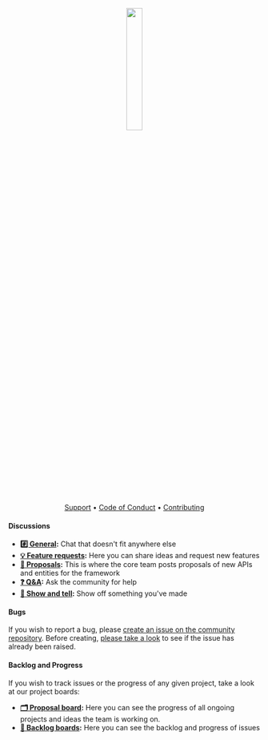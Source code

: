 <p align="center">
  <img src="https://raw.githubusercontent.com/micrajs/micrajs/live/.assets/logo.png" width="25%">
</p>

<p align="center">
  <a href="https://github.com/micrajs/.github/blob/latest/SUPPORT.md">Support</a> • 
  <a href="https://github.com/micrajs/.github/blob/latest/CODE_OF_CONDUCT.md">Code of Conduct</a> • 
  <a href="https://github.com/micrajs/.github/blob/latest/CONTRIBUTING.md">Contributing</a>
</p>

#### Discussions

- **[#️⃣ General](https://github.com/micrajs/community/discussions/categories/general):** Chat that doesn't fit anywhere else
- **[💡 Feature requests](https://github.com/micrajs/community/discussions/categories/feature-requests):** Here you can share ideas and request new features
- **[📝 Proposals](https://github.com/micrajs/community/discussions/categories/proposals):** This is where the core team posts proposals of new APIs and entities for the framework
- **[❓ Q&A](https://github.com/micrajs/community/discussions/categories/q-a):** Ask the community for help
- **[🙌 Show and tell](https://github.com/micrajs/community/discussions/categories/show-and-tell):** Show off something you've made

#### Bugs

If you wish to report a bug, please [create an issue on the community repository](https://github.com/micrajs/community/issues/new/choose). Before creating, [please take a look](https://github.com/micrajs/community/issues?q=is%3Aopen+is%3Aissue+label%3A%22Type%3A+fix%22) to see if the issue has already been raised.

#### Backlog and Progress

If you wish to track issues or the progress of any given project, take a look at our project boards:

- **[🗂️  Proposal board](https://github.com/orgs/micrajs/projects/2/views/2):** Here you can see the progress of all ongoing projects and ideas the team is working on.
- **[💾  Backlog boards](https://github.com/orgs/micrajs/projects/3):** Here you can see the backlog and progress of issues

